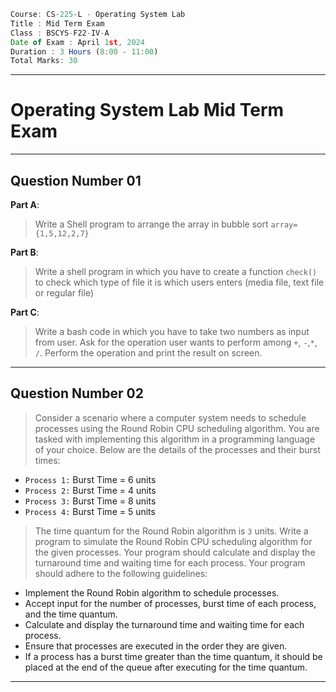 ```jsx
Course: CS-225-L - Operating System Lab
Title : Mid Term Exam
Class : BSCYS-F22-IV-A
Date of Exam : April 1st, 2024
Duration : 3 Hours (8:00 - 11:00)
Total Marks: 30
```

---
# Operating System Lab Mid Term Exam
---

## Question Number 01

**Part A**:

> Write a Shell program to arrange the array in bubble sort `array={1,5,12,2,7}`

**Part B**:

> Write a shell program in which you have to create a function `check()` to check which type of file it is which users enters (media file, text file or regular file)

**Part C**:

> Write a bash code in which you have to take two numbers as input from user. Ask for the operation user wants to perform among `+`, `-`,`*`, `/`. Perform the operation and print the result on screen.


---

## Question Number 02

> Consider a scenario where a computer system needs to schedule processes using the Round Robin CPU scheduling algorithm. You are tasked with implementing this algorithm in a programming language of your choice.
> Below are the details of the processes and their burst times:
- `Process 1:` Burst Time = 6 units
- `Process 2:` Burst Time = 4 units
- `Process 3:` Burst Time = 8 units
- `Process 4:` Burst Time = 5 units
> The time quantum for the Round Robin algorithm is `3` units. Write a program to simulate the Round Robin CPU scheduling algorithm for the given processes. Your program should calculate and display the turnaround time and waiting time for each process.
> Your program should adhere to the following guidelines:
- Implement the Round Robin algorithm to schedule processes.
- Accept input for the number of processes, burst time of each process, and the time quantum.
- Calculate and display the turnaround time and waiting time for each process.
- Ensure that processes are executed in the order they are given.
- If a process has a burst time greater than the time quantum, it should be placed at the end of the queue after executing for the time quantum.

---
